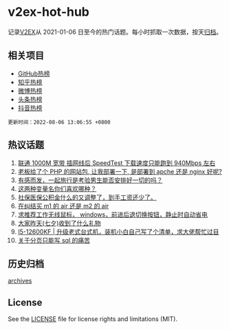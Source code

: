 # v2ex-hot-hub

 记录[V2EX](https://www.v2ex.com/)从 2021-01-06 日至今的热门话题。每小时抓取一次数据，按天[归档](archives)。
 
 ## 相关项目

- [GitHub热榜](https://github.com/snaildev/github-hot-hub)
- [知乎热榜](https://github.com/snaildev/zhihu-hot-hub)
- [微博热榜](https://github.com/snaildev/weibo-hot-hub)
- [头条热榜](https://github.com/snaildev/toutiao-hot-hub)
- [抖音热榜](https://github.com/snaildev/douyin-hot-hub)


 `更新时间：2022-08-06 13:06:55 +0800`

## 热议话题

1. [联通 1000M 宽带 插网线后 SpeedTest 下载速度只能跑到 940Mbps 左右](https://www.v2ex.com/t/870915)
1. [老板给了个 PHP 的网站包, 让我部署一下, 是部署到 apche 还是 nginx 好呢?](https://www.v2ex.com/t/870894)
1. [有感而发，一起旅行是考验男生能否安排好一切的吗？](https://www.v2ex.com/t/870943)
1. [这两种变量名你们喜欢哪种？](https://www.v2ex.com/t/870886)
1. [社保医保公积金什么的又调整了，到手工资还少了。](https://www.v2ex.com/t/870878)
1. [在纠结买 m1 的 air 还是 m2 的 air](https://www.v2ex.com/t/870963)
1. [求推荐工作无线鼠标， windows，前进后退切换按钮，静止时自动省电](https://www.v2ex.com/t/870877)
1. [大家昨天(七夕)收到了什么礼物](https://www.v2ex.com/t/870895)
1. [I5-12600KF | 升级老式台式机，装机小白自己写了个清单，求大佬帮忙过目](https://www.v2ex.com/t/870873)
1. [关于分页只能写 sql 的痛苦](https://www.v2ex.com/t/871007)

## 历史归档

[archives](archives)

## License

See the [LICENSE](LICENSE) file for license rights and limitations (MIT).
